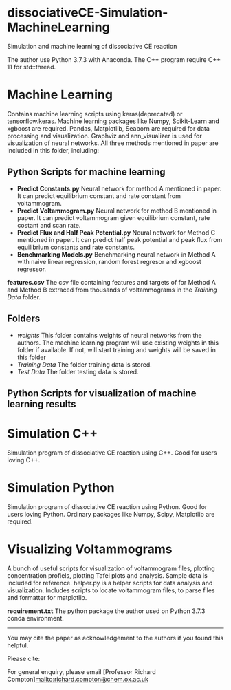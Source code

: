 # dissociativeCE-Simulation-MachineLearning
 Simulation and machine learning of dissociative CE reaction

The author use Python 3.7.3 with Anaconda. The C++ program require C++ 11 for std::thread. 

# Machine Learning 

Contains machine learning scripts using keras(deprecated) or tensorflow.keras. Machine learning packages like Numpy, Scikit-Learn and xgboost are required. Pandas, Matplotlib, Seaborn are required for data processing and visualization. Graphviz and ann_visualizer is used for visualization of neural networks.
All three methods mentioned in paper are included in this folder, including:



## Python Scripts for machine learning

* **Predict Constants.py** Neural network for method A mentioned in paper. It can predict equilibrium constant and rate constant from voltammogram.
* **Predict Voltammogram.py** Neural network for method B mentioned in paper. It can predict voltammogram given equilibrium constant, rate costant and scan rate. 
* **Predict Flux and Half Peak Potential.py** Neural network for Method C mentioned in paper. It can predict half peak potential and peak flux from equilibrium constants and rate constants.
* **Benchmarking Models.py** Benchmarking neural network in Method A with naive linear regression, random forest regresor and xgboost regressor.

**features.csv** The csv file containing features and targets of for Method A and Method B extraced from thousands of voltammograms in the *Training Data* folder.

## Folders

* *weights* This folder contains weights of neural networks from the authors. The machine learning program will use existing weights in this folder if available. If not, will start training and weights will be saved in this folder
* *Training Data* The folder training data is stored.
* *Test Data* The folder testing data is stored. 

## Python Scripts for visualization of machine learning results








# Simulation C++

Simulation program of dissociative CE reaction using C++. Good for users loving C++.

# Simulation Python

Simulation program of dissociative CE reaction using Python. Good for users loving Python. Ordinary packages like Numpy, Scipy, Matplotlib are required. 


# Visualizing Voltammograms
A bunch of useful scripts for visualization of voltammogram files, plotting concentration profiels, plotting Tafel plots and analysis.  Sample data is included for reference. helper.py is a helper scripts for data analysis and visualization. Includes scripts to locate voltammogram files, to parse files and formatter for matplotlib.



**requirement.txt**  The python package the author used on Python 3.7.3 conda environment.


___

You may cite the paper as acknowledgement to the authors if you found this helpful. 

Please cite: 


For general enquiry, please email [Professor Richard Compton]<mailto:richard.compton@chem.ox.ac.uk>